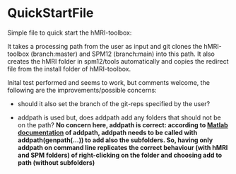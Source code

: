 # QuickStartFile
Simple file to quick start the hMRI-toolbox:

It takes a processing path from the user as input and git clones the hMRI-toolbox (branch:master) and SPM12 (branch:main) into this path.
It also creates the hMRI folder in spm12/tools automatically and copies the redirect file from the install folder of hMRI-toolbox.

Inital test performed and seems to work, but comments welcome, the following are the improvements/possible concerns:

- should it also set the branch of the git-reps specified by the user?

- addpath is used but, does addpath add any folders that should not be on the path?
**No concern here, addpath is correct: according to [Matlab documentation](https://de.mathworks.com/help/matlab/ref/addpath.html#btpdojp-1) of addpath, addpath needs to be called with addpath(genpath(...)) to add also the subfolders. So, having only addpath on command line replicates the correct behaviour (with hMRI and SPM folders) of right-clicking on the folder and choosing add to path (without subfolders)**
